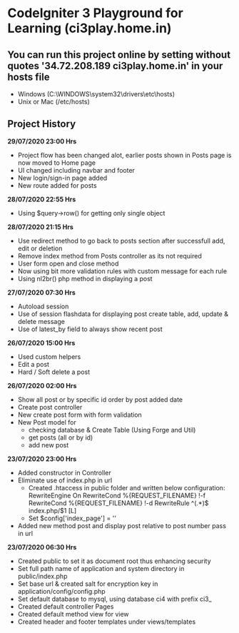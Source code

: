 # CodeIgniter 3 Playground for Learning (ci3play.home.in)
## You can run this project online by setting without quotes '34.72.208.189	ci3play.home.in' in your hosts file 
- Windows (C:\WINDOWS\system32\drivers\etc\hosts)
- Unix or Mac (/etc/hosts)

## Project History
**29/07/2020 23:00 Hrs**
- Project flow has been changed alot, earlier posts shown in Posts page is now moved to Home page
- UI changed including navbar and footer
- New login/sign-in page added 
- New route added for posts

**28/07/2020 22:55 Hrs**
- Using $query->row() for getting only single object

**28/07/2020 21:15 Hrs**
- Use redirect method to go back to posts section after successfull add, edit or deletion
- Remove index method from Posts controller as its not required
- User form open and close method
- Now using bit more validation rules with custom message for each rule
- Using nl2br() php method in displaying a post

**27/07/2020 07:30 Hrs**
- Autoload session
- Use of session flashdata for displaying post create table, add, update & delete message
- Use of latest_by field to always show recent post

**26/07/2020 15:00 Hrs**
- Used custom helpers
- Edit a post
- Hard / Soft delete a post

**26/07/2020 02:00 Hrs**
- Show all post or by specific id order by post added date
- Create post controller
- New create post form with form validation
- New Post model for
    - checking database & Create Table (Using Forge and Util)
    - get posts (all or by id)
    - add new post

**23/07/2020 23:00 Hrs**
- Added constructor in Controller
- Eliminate use of index.php in url
    - Created .htaccess in public folder and written below configuration:
        RewriteEngine On
        RewriteCond %{REQUEST_FILENAME} !-f
        RewriteCond %{REQUEST_FILENAME} !-d
        RewriteRule ^(.*)$ index.php/$1 [L]
    - Set $config['index_page'] = ''
- Added new method post and display post relative to post number pass in url

**23/07/2020 06:30 Hrs**
- Created public to set it as document root thus enhancing security
- Set full path name of application and system directory in public/index.php
- Set base url & created salt for encryption key in application/config/config.php
- Set default database to mysql, using database ci4 with prefix ci3_
- Created default controller Pages
- Created default method view for view
- Created header and footer templates under views/templates
